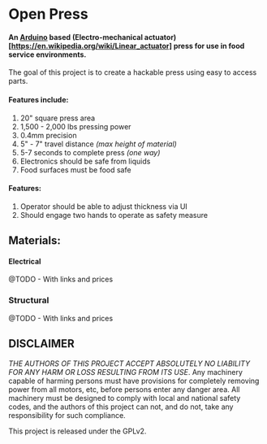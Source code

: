 # Open Press

#### An [Arduino](https://www.arduino.cc/) based (Electro-mechanical actuator)[https://en.wikipedia.org/wiki/Linear_actuator] press for use in food service environments.

The goal of this project is to create a hackable press using easy to access parts.

#### Features include:

1. 20" square press area
1. 1,500 - 2,000 lbs pressing power
1. 0.4mm precision
1. 5" - 7" travel distance *(max height of material)*
1. 5-7 seconds to complete press *(one way)*
1. Electronics should be safe from liquids
1. Food surfaces must be food safe

#### Features:

1. Operator should be able to adjust thickness via UI
1. Should engage two hands to operate as safety measure

## Materials:

#### Electrical
@TODO - With links and prices

### Structural
@TODO - With links and prices

## DISCLAIMER
*THE AUTHORS OF THIS PROJECT ACCEPT ABSOLUTELY NO LIABILITY FOR ANY HARM OR LOSS RESULTING FROM ITS USE*. Any machinery capable of harming persons must have provisions for completely removing power from all motors, etc, before persons enter any danger area. All machinery must be designed to comply with local and national safety codes, and the authors of this project can not, and do not, take any responsibility for such compliance.

This project is released under the GPLv2.
